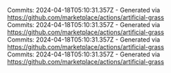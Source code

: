 Commits: 2024-04-18T05:10:31.357Z - Generated via https://github.com/marketplace/actions/artificial-grass
<br>
Commits: 2024-04-18T05:10:31.357Z - Generated via https://github.com/marketplace/actions/artificial-grass
<br>
Commits: 2024-04-18T05:10:31.357Z - Generated via https://github.com/marketplace/actions/artificial-grass
<br>
Commits: 2024-04-18T05:10:31.357Z - Generated via https://github.com/marketplace/actions/artificial-grass
<br>

